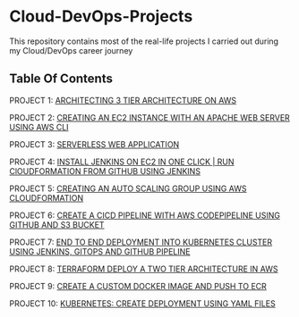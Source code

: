 # Cloud-DevOps-Projects

This repository contains most of the real-life projects I carried out during my Cloud/DevOps career journey

## Table Of Contents

PROJECT 1: [ARCHITECTING 3 TIER ARCHITECTURE ON AWS](https://github.com/georgeonalo/hello-world)

PROJECT 2: [CREATING AN EC2 INSTANCE WITH AN APACHE WEB SERVER USING AWS CLI](https://github.com/georgeonalo/Creating-an-EC2-instance-with-an-Apache-Web-Server-Using-AWS-CLI)

PROJECT 3: [SERVERLESS WEB APPLICATION](https://github.com/georgeonalo/Serverless-Web-Application)

PROJECT 4: [INSTALL JENKINS ON EC2 IN ONE CLICK | RUN ClOUDFORMATION FROM GITHUB USING JENKINS](https://github.com/georgeonalo/Run-Infra-as-Code-with-Jenkins)

PROJECT 5: [CREATING AN AUTO SCALING GROUP USING AWS CLOUDFORMATION](https://github.com/georgeonalo/Creating-an-Auto-Scaling-Group-using-AWS-CloudFormation)

PROJECT 6: [CREATE A CICD PIPELINE WITH AWS CODEPIPELINE USING GITHUB AND S3 BUCKET](https://github.com/georgeonalo/CI-CD-Pipeline-with-AWS-CodePipeline)

PROJECT 7: [END TO END DEPLOYMENT INTO KUBERNETES CLUSTER USING JENKINS, GITOPS AND GITHUB PIPELINE](https://github.com/georgeonalo/GitOps)

PROJECT 8: [TERRAFORM DEPLOY A TWO TIER ARCHITECTURE IN AWS](https://github.com/georgeonalo/Terraform-Deploy-a-Two-Tier-Architecture-in-AWS)

PROJECT 9: [CREATE A CUSTOM DOCKER IMAGE AND PUSH TO ECR](https://github.com/georgeonalo/Create-a-Custom-Docker-Image)

PROJECT 10: [KUBERNETES: CREATE DEPLOYMENT USING YAML FILES
](https://github.com/georgeonalo/Kubernetes-Create-Deployments-Using-YAML-Files)


